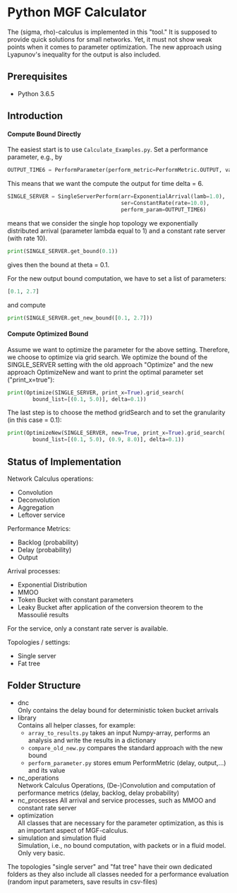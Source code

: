 # Python MGF Calculator

The (sigma, rho)-calculus is implemented in this "tool."
It is supposed to provide quick solutions for small networks.
Yet, it must not show weak points when it comes to parameter optimization.
The new approach using Lyapunov's inequality for the output is also included.

## Prerequisites

- Python 3.6.5


## Introduction

#### Compute Bound Directly

The easiest start is to use `Calculate_Examples.py`.
Set a performance parameter, e.g., by
```python
OUTPUT_TIME6 = PerformParameter(perform_metric=PerformMetric.OUTPUT, value=6)
```
This means that we want the compute the output for time delta = 6.
```python
SINGLE_SERVER = SingleServerPerform(arr=ExponentialArrival(lamb=1.0),
                                    ser=ConstantRate(rate=10.0),
                                    perform_param=OUTPUT_TIME6)
```
means that we consider the single hop topology we exponentially distributed arrival (parameter lambda equal to 1) and a constant rate server (with rate 10).

```python
print(SINGLE_SERVER.get_bound(0.1))
```
gives then the bound at theta = 0.1.

For the new output bound computation, we have to set a list of parameters:
```python
[0.1, 2.7]
```
and compute
```python
print(SINGLE_SERVER.get_new_bound([0.1, 2.7]))
```

#### Compute Optimized Bound
Assume we want to optimize the parameter for the above setting.
Therefore, we choose to optimize via grid search.
We optimize the bound of the SINGLE_SERVER setting with the old approach "Optimize" and the new approach OptimizeNew and want to print the optimal parameter set ("print_x=true"):
```python
print(Optimize(SINGLE_SERVER, print_x=True).grid_search(
        bound_list=[(0.1, 5.0)], delta=0.1))
```

The last step is to choose the method gridSearch and to set the granularity (in this case = 0.1):
```python
print(OptimizeNew(SINGLE_SERVER, new=True, print_x=True).grid_search(
        bound_list=[(0.1, 5.0), (0.9, 8.0)], delta=0.1))
```


## Status of Implementation

Network Calculus operations:
- Convolution
- Deconvolution
- Aggregation
- Leftover service

Performance Metrics:
- Backlog (probability)
- Delay (probability)
- Output

Arrival processes:
- Exponential Distribution
- MMOO
- Token Bucket with constant parameters
- Leaky Bucket after application of the conversion theorem to the Massoulié results

For the service, only a constant rate server is available.

Topologies / settings:
- Single server
- Fat tree

## Folder Structure

- dnc  
Only contains the delay bound for deterministic token bucket arrivals
- library  
Contains all helper classes, for example:
  - `array_to_results.py` takes an input Numpy-array, performs an analysis and write the results in a dictionary
  - `compare_old_new.py` compares the standard approach with the new bound
  - `perform_parameter.py` stores emum PerformMetric (delay, output,...) and its value
-  nc_operations  
Network Calculus Operations, (De-)Convolution and computation of performance metrics (delay, backlog, delay probability)
- nc_processes
All arrival and service processes, such as MMOO and constant rate server
- optimization  
All classes that are necessary for the parameter optimization, as this is an important aspect of MGF-calculus.
- simulation and simulation fluid  
Simulation, i.e., no bound computation, with packets or in a fluid model. Only very basic.

The topologies "single server" and "fat tree" have their own dedicated folders as they also include all classes needed for a performance evaluation (random input parameters, save results in csv-files)

